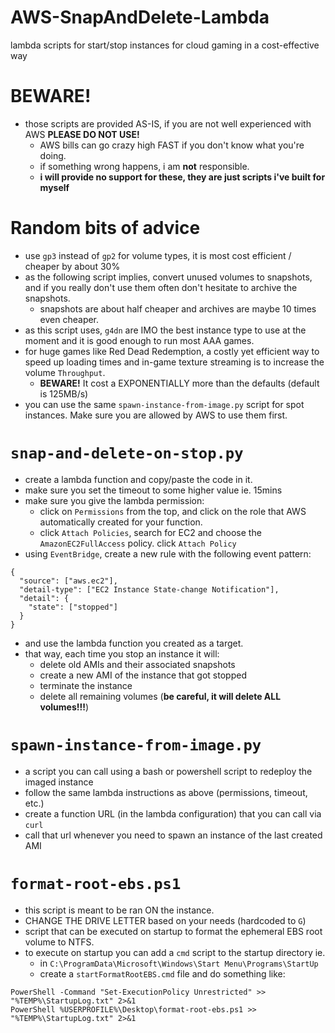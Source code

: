 # AWS-SnapAndDelete-Lambda
lambda scripts for start/stop instances for cloud gaming in a cost-effective way

# BEWARE!
- those scripts are provided AS-IS, if you are not well experienced with AWS **PLEASE DO NOT USE!**
  - AWS bills can go crazy high FAST if you don't know what you're doing.
  - if something wrong happens, i am **not** responsible.
  - **i will provide no support for these, they are just scripts i've built for myself**

# Random bits of advice
- use `gp3` instead of `gp2` for volume types, it is most cost efficient / cheaper by about 30%
- as the following script implies, convert unused volumes to snapshots, and if you really don't use them often don't hesitate to archive the snapshots.
  - snapshots are about half cheaper and archives are maybe 10 times even cheaper.
- as this script uses, `g4dn` are IMO the best instance type to use at the moment and it is good enough to run most AAA games.
- for huge games like Red Dead Redemption, a costly yet efficient way to speed up loading times and in-game texture streaming is to increase the volume `Throughput`.
  - **BEWARE!** It cost a EXPONENTIALLY more than the defaults (default is 125MB/s) 
- you can use the same `spawn-instance-from-image.py` script for spot instances. Make sure you are allowed by AWS to use them first.

# `snap-and-delete-on-stop.py`
- create a lambda function and copy/paste the code in it.
- make sure you set the timeout to some higher value ie. 15mins
- make sure you give the lambda permission:
  - click on `Permissions` from the top, and click on the role that AWS automatically created for your function.
  - click `Attach Policies`, search for EC2 and choose the `AmazonEC2FullAccess` policy. click `Attach Policy`
- using `EventBridge`, create a new rule with the following event pattern:

```
{
  "source": ["aws.ec2"],
  "detail-type": ["EC2 Instance State-change Notification"],
  "detail": {
    "state": ["stopped"]
  }
}
```

- and use the lambda function you created as a target.
- that way, each time you stop an instance it will:
  - delete old AMIs and their associated snapshots
  - create a new AMI of the instance that got stopped
  - terminate the instance
  - delete all remaining volumes (**be careful, it will delete ALL volumes!!!**)

# `spawn-instance-from-image.py`
- a script you can call using a bash or powershell script to redeploy the imaged instance
- follow the same lambda instructions as above (permissions, timeout, etc.)
- create a function URL (in the lambda configuration) that you can call via `curl`
- call that url whenever you need to spawn an instance of the last created AMI

# `format-root-ebs.ps1`
- this script is meant to be ran ON the instance.
- CHANGE THE DRIVE LETTER based on your needs (hardcoded to `G`)
- script that can be executed on startup to format the ephemeral EBS root volume to NTFS.
- to execute on startup you can add a `cmd` script to the startup directory ie.
  - in `C:\ProgramData\Microsoft\Windows\Start Menu\Programs\StartUp`
  - create a `startFormatRootEBS.cmd` file and do something like:
```
PowerShell -Command "Set-ExecutionPolicy Unrestricted" >> "%TEMP%\StartupLog.txt" 2>&1
PowerShell %USERPROFILE%\Desktop\format-root-ebs.ps1 >> "%TEMP%\StartupLog.txt" 2>&1
```
